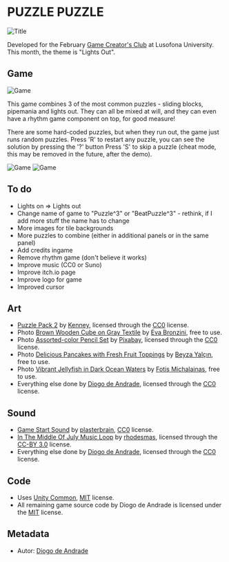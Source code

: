 # PUZZLE PUZZLE

![Title](Screenshots/Screenshot_1.png)

Developed for the February [Game Creator's Club] at Lusofona University.
This month, the theme is "Lights Out". 

## Game

![Game](Screenshots/Screenshot_2.png)

This game combines 3 of the most common puzzles - sliding blocks, pipemania and lights out.
They can all be mixed at will, and they can even have a rhythm game component on top, for good measure!

There are some hard-coded puzzles, but when they run out, the game just runs random puzzles.
Press 'R' to restart any puzzle, you can see the solution by pressing the '?' button
Press 'S' to skip a puzzle (cheat mode, this may be removed in the future, after the demo).

![Game](Screenshots/Screenshot_3.png)
![Game](Screenshots/Screenshot_4.png)

## To do

- Lights on => Lights out
- Change name of game to "Puzzle^3" or "BeatPuzzle^3" - rethink, if I add more stuff the name has to change
- More images for tile backgrounds
- More puzzles to combine (either in additional panels or in the same panel)
- Add credits ingame
- Remove rhythm game (don't believe it works)
- Improve music (CC0 or Suno)
- Improve itch.io page
- Improve logo for game
- Improved cursor

## Art

- [Puzzle Pack 2](https://kenney.nl/assets/puzzle-pack-2) by [Kenney](https://kenney.nl), licensed through the [CC0] license.
- Photo [Brown Wooden Cube on Gray Textile](https://www.pexels.com/photo/brown-wooden-cube-on-gray-textile-6469463/) by [Eva Bronzini](https://www.pexels.com/@eva-bronzini/), free to use.
- Photo [Assorted-color Pencil Set](https://www.pexels.com/photo/assorted-color-pencil-set-459799/) by [Pixabay](https://www.pexels.com/@pixabay/), licensed through the [CC0] license.
- Photo [Delicious Pancakes with Fresh Fruit Toppings](https://www.pexels.com/photo/delicious-pancakes-with-fresh-fruit-toppings-30911365/) by [Beyza Yalçın](https://www.pexels.com/@beyza-yalcin-153182170/), free to use.
- Photo [Vibrant Jellyfish in Dark Ocean Waters](https://www.pexels.com/photo/vibrant-jellyfish-in-dark-ocean-waters-30835507/) by [Fotis Michalainas](https://www.pexels.com/@fotis-michalainas-2149881541/), free to use.
- Everything else done by [Diogo de Andrade], licensed through the [CC0] license.

## Sound

- [Game Start Sound](https://freesound.org/people/plasterbrain/sounds/243020/) by [plasterbrain](https://freesound.org/people/plasterbrain/), [CC0] license.
- [In The Middle Of July Music Loop](https://freesound.org/people/rhodesmas/sounds/323545/) by [rhodesmas](https://freesound.org/people/rhodesmas/), licensed through the [CC-BY 3.0] license.
- Everything else done by [Diogo de Andrade], licensed through the [CC0] license.

## Code

- Uses [Unity Common], [MIT] license.
- All remaining game source code by Diogo de Andrade is licensed under the [MIT] license.

## Metadata

- Autor: [Diogo de Andrade]

[Diogo de Andrade]:https://github.com/DiogoDeAndrade
[CC0]:https://creativecommons.org/publicdomain/zero/1.0/
[CC-BY 3.0]:https://creativecommons.org/licenses/by/3.0/
[CC-BY-NC 3.0]:https://creativecommons.org/licenses/by-nc/3.0/
[CC-BY-SA 4.0]:http://creativecommons.org/licenses/by-sa/4.0/
[CC-BY 4.0]:https://creativecommons.org/licenses/by/4.0/
[CC-BY-NC 4.0]:https://creativecommons.org/licenses/by-nc/4.0/
[OkapiKit]:https://github.com/VideojogosLusofona/OkapiKit
[Unity Common]:https://github.com/DiogoDeAndrade/UnityCommon
[Game Creator's Club]:https://game-creators-club.itch.io/
[MIT]:LICENSE
